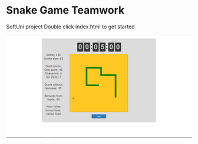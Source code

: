 # Snake Game Teamwork
SoftUni project
Double click index.html to get started

<img src="SnakeGame.JPG" alt="Picture from Snake game" />